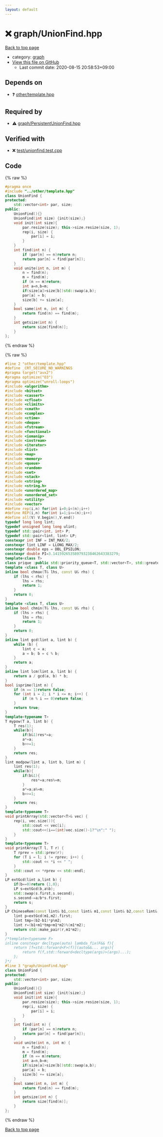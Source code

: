 ```yaml
---
layout: default
---
```


<!-- mathjax config similar to math.stackexchange -->
<script type="text/javascript" async
  src="https://cdnjs.cloudflare.com/ajax/libs/mathjax/2.7.5/MathJax.js?config=TeX-MML-AM_CHTML">
</script>
<script type="text/x-mathjax-config">
  MathJax.Hub.Config({
    TeX: { equationNumbers: { autoNumber: "AMS" }},
    tex2jax: {
      inlineMath: [ ['$','$'] ],
      processEscapes: true
    },
    "HTML-CSS": { matchFontHeight: false },
    displayAlign: "left",
    displayIndent: "2em"
  });
</script>

<script type="text/javascript" src="https://cdnjs.cloudflare.com/ajax/libs/jquery/3.4.1/jquery.min.js"></script>
<script src="https://cdn.jsdelivr.net/npm/jquery-balloon-js@1.1.2/jquery.balloon.min.js" integrity="sha256-ZEYs9VrgAeNuPvs15E39OsyOJaIkXEEt10fzxJ20+2I=" crossorigin="anonymous"></script>
<script type="text/javascript" src="../../assets/js/copy-button.js"></script>
<link rel="stylesheet" href="../../assets/css/copy-button.css" />


# :x: graph/UnionFind.hpp

<a href="../../index.html">Back to top page</a>

* category: <a href="../../index.html#f8b0b924ebd7046dbfa85a856e4682c8">graph</a>
* <a href="{{ site.github.repository_url }}/blob/master/graph/UnionFind.hpp">View this file on GitHub</a>
    - Last commit date: 2020-08-15 20:58:53+09:00




## Depends on

* :question: <a href="../other/template.hpp.html">other/template.hpp</a>


## Required by

* :warning: <a href="PersistentUnionFind.hpp.html">graph/PersistentUnionFind.hpp</a>


## Verified with

* :x: <a href="../../verify/test/unionfind.test.cpp.html">test/unionfind.test.cpp</a>


## Code

<a id="unbundled"></a>
{% raw %}
```cpp
#pragma once
#include "../other/template.hpp"
class UnionFind {
protected:
	std::vector<int> par, size;
public:
	UnionFind(){}
	UnionFind(int size) {init(size);}
	void init(int size){
		par.resize(size); this->size.resize(size, 1);
		rep(i, size) {
			par[i] = i;
		}
	}
	int find(int n) {
		if (par[n] == n)return n;
		return par[n] = find(par[n]);
	}
	void unite(int n, int m) {
		n = find(n);
		m = find(m);
		if (n == m)return;
		int a=n,b=m;
		if(size[a]>size[b])std::swap(a,b);
		par[a] = b;
		size[b] += size[a];
	}
	bool same(int n, int m) {
		return find(n) == find(m);
	}
	int getsize(int n) {
		return size[find(n)];
	}
};
```
{% endraw %}

<a id="bundled"></a>
{% raw %}
```cpp
#line 2 "other/template.hpp"
#define _CRT_SECURE_NO_WARNINGS
#pragma target("avx2")
#pragma optimize("O3")
#pragma optimize("unroll-loops")
#include <algorithm>
#include <bitset>
#include <cassert>
#include <cfloat>
#include <climits>
#include <cmath>
#include <complex>
#include <ctime>
#include <deque>
#include <fstream>
#include <functional>
#include <iomanip>
#include <iostream>
#include <iterator>
#include <list>
#include <map>
#include <memory>
#include <queue>
#include <random>
#include <set>
#include <stack>
#include <string>
#include <string.h>
#include <unordered_map>
#include <unordered_set>
#include <utility>
#include <vector>
#define rep(i,n) for(int i=0;i<(n);i++)
#define REP(i,n) for(int i=1;i<=(n);i++)
#define all(V) V.begin(),V.end()
typedef long long lint;
typedef unsigned long long ulint;
typedef std::pair<int, int> P;
typedef std::pair<lint, lint> LP;
constexpr int INF = INT_MAX/2;
constexpr lint LINF = LLONG_MAX/2;
constexpr double eps = DBL_EPSILON;
constexpr double PI=3.141592653589793238462643383279;
template<class T>
class prique :public std::priority_queue<T, std::vector<T>, std::greater<T>> {};
template <class T, class U>
inline bool chmax(T& lhs, const U& rhs) {
	if (lhs < rhs) {
		lhs = rhs;
		return 1;
	}
	return 0;
}
template <class T, class U>
inline bool chmin(T& lhs, const U& rhs) {
	if (lhs > rhs) {
		lhs = rhs;
		return 1;
	}
	return 0;
}
inline lint gcd(lint a, lint b) {
	while (b) {
		lint c = a;
		a = b; b = c % b;
	}
	return a;
}
inline lint lcm(lint a, lint b) {
	return a / gcd(a, b) * b;
}
bool isprime(lint n) {
	if (n == 1)return false;
	for (int i = 2; i * i <= n; i++) {
		if (n % i == 0)return false;
	}
	return true;
}
template<typename T>
T mypow(T a, lint b) {
	T res(1);
	while(b){
		if(b&1)res*=a;
		a*=a;
		b>>=1;
	}
	return res;
}
lint modpow(lint a, lint b, lint m) {
	lint res(1);
	while(b){
		if(b&1){
			res*=a;res%=m;
		}
		a*=a;a%=m;
		b>>=1;
	}
	return res;
}
template<typename T>
void printArray(std::vector<T>& vec) {
	rep(i, vec.size()){
		std::cout << vec[i];
		std::cout<<(i==(int)vec.size()-1?"\n":" ");
	}
}
template<typename T>
void printArray(T l, T r) {
	T rprev = std::prev(r);
	for (T i = l; i != rprev; i++) {
		std::cout << *i << " ";
	}
	std::cout << *rprev << std::endl;
}
LP extGcd(lint a,lint b) {
	if(b==0)return {1,0};
	LP s=extGcd(b,a%b);
	std::swap(s.first,s.second);
	s.second-=a/b*s.first;
	return s;
}
LP ChineseRem(const lint& b1,const lint& m1,const lint& b2,const lint& m2) {
	lint p=extGcd(m1,m2).first;
	lint tmp=(b2-b1)*p%m2;
	lint r=(b1+m1*tmp+m1*m2)%(m1*m2);
	return std::make_pair(r,m1*m2);
}
/*template<typename F>
inline constexpr decltype(auto) lambda_fix(F&& f){
	return [f=std::forward<F>(f)](auto&&... args){
		return f(f,std::forward<decltype(args)>(args)...);
	};
}*/
#line 3 "graph/UnionFind.hpp"
class UnionFind {
protected:
	std::vector<int> par, size;
public:
	UnionFind(){}
	UnionFind(int size) {init(size);}
	void init(int size){
		par.resize(size); this->size.resize(size, 1);
		rep(i, size) {
			par[i] = i;
		}
	}
	int find(int n) {
		if (par[n] == n)return n;
		return par[n] = find(par[n]);
	}
	void unite(int n, int m) {
		n = find(n);
		m = find(m);
		if (n == m)return;
		int a=n,b=m;
		if(size[a]>size[b])std::swap(a,b);
		par[a] = b;
		size[b] += size[a];
	}
	bool same(int n, int m) {
		return find(n) == find(m);
	}
	int getsize(int n) {
		return size[find(n)];
	}
};

```
{% endraw %}

<a href="../../index.html">Back to top page</a>

